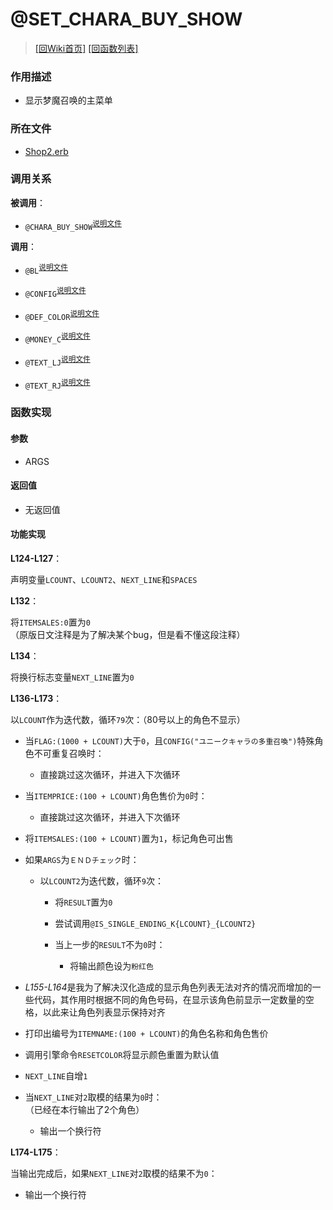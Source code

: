 ﻿# @SET_CHARA_BUY_SHOW

> [\[回Wiki首页\]](/Wiki) [\[回函数列表\]](/Wiki/erasqn_wiki/function/README.md)

### 作用描述

+ 显示梦魔召唤的主菜单

### 所在文件

+ [Shop2.erb](/ERB/SHOP/Shop2.erb#L123-L175)

### 调用关系

**被调用**：

+ `@CHARA_BUY_SHOW`<sup>[说明文件](/Wiki/erasqn_wiki/function/c/chara_buy_show.md)</sup>

**调用**：

+ `@BL`<sup>[说明文件](/Wiki/erasqn_wiki/function/b/bl.md)</sup>

+ `@CONFIG`<sup>[说明文件](/Wiki/erasqn_wiki/function/func_template.md)</sup>

+ `@DEF_COLOR`<sup>[说明文件](/Wiki/erasqn_wiki/function/d/def_color.md)</sup>

+ `@MONEY_C`<sup>[说明文件](/Wiki/erasqn_wiki/function/func_template.md)</sup>

+ `@TEXT_LJ`<sup>[说明文件](/Wiki/erasqn_wiki/function/t/text_lj.md)</sup>

+ `@TEXT_RJ`<sup>[说明文件](/Wiki/erasqn_wiki/function/t/text_rj.md)</sup>

### 函数实现

#### 参数

+ ARGS

#### 返回值

+ 无返回值

#### 功能实现

**L124-L127**：

声明变量`LCOUNT`、`LCOUNT2`、`NEXT_LINE`和`SPACES`

**L132**：

将`ITEMSALES:0`置为`0`
（原版日文注释是为了解决某个bug，但是看不懂这段注释）

**L134**：

将换行标志变量`NEXT_LINE`置为`0`

**L136-L173**：

以`LCOUNT`作为迭代数，循环`79`次：（80号以上的角色不显示）

  + 当`FLAG:(1000 + LCOUNT)`大于`0`，且`CONFIG("ユニークキャラの多重召喚")`特殊角色不可重复召唤时：

    + 直接跳过这次循环，并进入下次循环

  + 当`ITEMPRICE:(100 + LCOUNT)`角色售价为`0`时：

    + 直接跳过这次循环，并进入下次循环

  + 将`ITEMSALES:(100 + LCOUNT)`置为`1`，标记角色可出售

  + 如果`ARGS`为`ＥＮＤチェック`时：

    + 以`LCOUNT2`为迭代数，循环`9`次：

      + 将`RESULT`置为`0`

      + 尝试调用`@IS_SINGLE_ENDING_K{LCOUNT}_{LCOUNT2}`

      + 当上一步的`RESULT`不为`0`时：

        + 将输出颜色设为`粉红色`

  + *L155-L164*是我为了解决汉化造成的显示角色列表无法对齐的情况而增加的一些代码，其作用时根据不同的角色号码，在显示该角色前显示一定数量的空格，以此来让角色列表显示保持对齐

  + 打印出编号为`ITEMNAME:(100 + LCOUNT)`的角色名称和角色售价

  + 调用引擎命令`RESETCOLOR`将显示颜色重置为默认值

  + `NEXT_LINE`自增`1`

  + 当`NEXT_LINE`对`2`取模的结果为`0`时：<br/>（已经在本行输出了2个角色）

    + 输出一个换行符

**L174-L175**：

当输出完成后，如果`NEXT_LINE`对`2`取模的结果不为`0`：

  + 输出一个换行符
